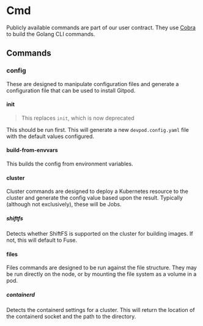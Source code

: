 # Cmd

Publicly available commands are part of our user contract. They use [Cobra](https://cobra.dev/) to build the Golang CLI commands.

## Commands

### config

These are designed to manipulate configuration files and generate a configuration file that can be used to install Gitpod.

#### init

> This replaces `init`, which is now deprecated

This should be run first. This will generate a new `devpod.config.yaml` file with the default values configured.

#### build-from-envvars

This builds the config from environment variables.

#### cluster

Cluster commands are designed to deploy a Kubernetes resource to the cluster and generate the config value based upon the result. Typically (although not exclusively), these will be Jobs.

##### shiftfs

Detects whether ShiftFS is supported on the cluster for building images. If not, this will default to Fuse.

#### files

Files commands are designed to be run against the file structure. They may be run directly on the node, or by mounting the file system as a volume in a pod.

##### containerd

Detects the containerd settings for a cluster. This will return the location of the containerd socket and the path to the directory.
